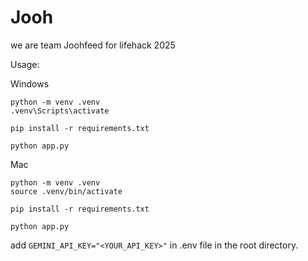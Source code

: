 # Jooh
we are team Joohfeed for lifehack 2025

Usage:

Windows
```
python -m venv .venv
.venv\Scripts\activate

pip install -r requirements.txt

python app.py
```

Mac
```
python -m venv .venv
source .venv/bin/activate

pip install -r requirements.txt

python app.py
```


add `GEMINI_API_KEY="<YOUR_API_KEY>"` in .env file in the root directory.
